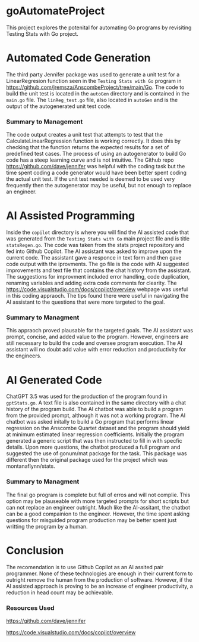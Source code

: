 # goAutomateProject
This project explores the potenital for automating Go programs by revisiting Testing Stats with Go project.

# Automated Code Generation
The third party Jennifer package was used to generate a unit test for a LinearRegresion function seen in the `Testing Stats with Go` program in https://github.com/jremsza/AnscombeProject/tree/main/Go. The code to build the unit test is located in the `autoGen` directory and is contained in the `main.go` file. The `linReg_test.go` file, also located in `autoGen` and is the output of the autogenerated unit test code.

### Summary to Management

The code output creates a unit test that attempts to test that the CalculateLinearRegression function is working correctly. It does this by checking that the function returns the expected results for a set of predefined test cases. The process of using an autogenerator to build Go code has a steep learning curve and is not intuitive. The Github repo https://github.com/dave/jennifer was helpful with the coding task but the time spent coding a code generator would have been better spent coding the actual unit test. If the unit test needed is deemed to be used very frequently then the autogenerator may be useful, but not enough to replace an engineer. 

# AI Assisted Programming

Inside the `copilot` directory is where you will find the AI assisted code that was generated from the `Testing Stats with Go` main project file and is title `statsRegen.go`. The code was taken from the stats project repository and fed into Github Copilot. The AI assistant was asked to improve upon the current code. The assistant gave a responce in text form and then gave code output with the iprovments. The go file is the code with AI suggested improvements and text file that contains the chat history from the assistant. The suggestions for improvment included error handling, code duplication, renaming variables and adding extra code comments for clearity. The https://code.visualstudio.com/docs/copilot/overview webpage was useful in this coding appraoch. The tips found there were useful in navigating the AI assistant to the questions that were more targeted to the goal.

### Summary to Managment

This appraoch proved plausable for the targeted goals. The AI assistant was prompt, concise, and added value to the program. However, engineers are still necessary to build the code and oversee program execution. The AI assistant will no doubt add value with error reduction and productivity for the engineers.

# AI Generated Code

ChatGPT 3.5 was used for the production of the program found in `gptStats.go`. A text file is also contained in the same directory with a chat history of the program build. The AI chatbot was able to build a program from the provided prompt, although it was not a working program. The AI chatbot was asked initally to build a Go program that performs linear regression on the Anscombe Quartet dataset and the program should yield at minimum estimated linear regression coefficients. Initially the program generated a generic script that was then instructed to fill in with specfic details. Upon more questions, the chatbot produced a full program and suggested the use of gonum/mat package for the task. This package was different then the original package used for the project which was montanaflynn/stats.

### Summary to Managment

The final go program is complete but full of erros and will not complie. This option may be plauseable with more targeted prompts for short scripts but can not replace an engineer outright. Much like the AI-assitant, the chatbot can be a good compainion to the engineer. However, the time spent asking questions for misguided program production may be better spent just writting the program by a human. 

# Conclusion

The recomendation is to use Github Copilot as an AI assited pair programmer. None of these technologies are enough in their current form to outright remove the human from the production of software. However, if the AI assisted approach is proving to be an increase of engineer productivity, a reduction in head count may be achievable.

### Resources Used
https://github.com/dave/jennifer

https://code.visualstudio.com/docs/copilot/overview